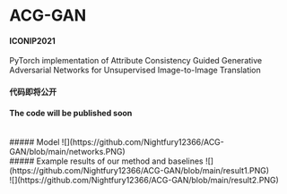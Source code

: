 # ACG-GAN

#### ICONIP2021
PyTorch implementation of Attribute Consistency Guided Generative Adversarial Networks for Unsupervised Image-to-Image Translation


#### 代码即将公开

#### The code will be published soon
<br>
##### Model
![](https://github.com/Nightfury12366/ACG-GAN/blob/main/networks.PNG)
<br>
##### Example results of our method and baselines
![](https://github.com/Nightfury12366/ACG-GAN/blob/main/result1.PNG)
<br>
![](https://github.com/Nightfury12366/ACG-GAN/blob/main/result2.PNG)
